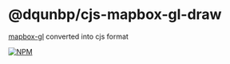 # @dqunbp/cjs-mapbox-gl-draw

[mapbox-gl](https://github.com/mapbox/mapbox-gl-draw) converted into cjs format

[![NPM](https://img.shields.io/npm/v/@dqunbp/cjs-mapbox-gl-draw.svg)](https://www.npmjs.com/package/@dqunbp/cjs-mapbox-gl-draw)
